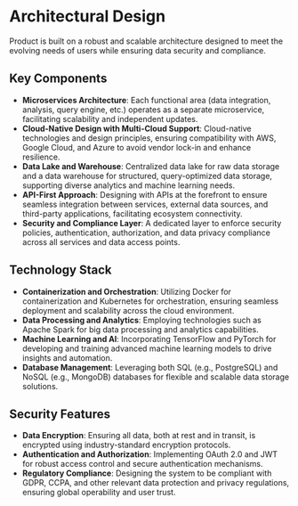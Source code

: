 # Architectural Design

Product is built on a robust and scalable architecture designed to meet the evolving needs of users while ensuring data security and compliance.

## Key Components

- **Microservices Architecture**: Each functional area (data integration, analysis, query engine, etc.) operates as a separate microservice, facilitating scalability and independent updates.
- **Cloud-Native Design with Multi-Cloud Support**: Cloud-native technologies and design principles, ensuring compatibility with AWS, Google Cloud, and Azure to avoid vendor lock-in and enhance resilience.
- **Data Lake and Warehouse**: Centralized data lake for raw data storage and a data warehouse for structured, query-optimized data storage, supporting diverse analytics and machine learning needs.
- **API-First Approach**: Designing with APIs at the forefront to ensure seamless integration between services, external data sources, and third-party applications, facilitating ecosystem connectivity.
- **Security and Compliance Layer**: A dedicated layer to enforce security policies, authentication, authorization, and data privacy compliance across all services and data access points.

## Technology Stack

- **Containerization and Orchestration**: Utilizing Docker for containerization and Kubernetes for orchestration, ensuring seamless deployment and scalability across the cloud environment.
- **Data Processing and Analytics**: Employing technologies such as Apache Spark for big data processing and analytics capabilities.
- **Machine Learning and AI**: Incorporating TensorFlow and PyTorch for developing and training advanced machine learning models to drive insights and automation.
- **Database Management**: Leveraging both SQL (e.g., PostgreSQL) and NoSQL (e.g., MongoDB) databases for flexible and scalable data storage solutions.

## Security Features

- **Data Encryption**: Ensuring all data, both at rest and in transit, is encrypted using industry-standard encryption protocols.
- **Authentication and Authorization**: Implementing OAuth 2.0 and JWT for robust access control and secure authentication mechanisms.
- **Regulatory Compliance**: Designing the system to be compliant with GDPR, CCPA, and other relevant data protection and privacy regulations, ensuring global operability and user trust.

